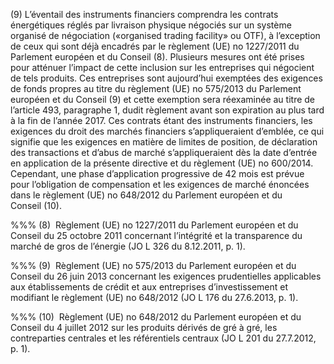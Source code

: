 (9) L’éventail des instruments financiers comprendra les contrats énergétiques réglés par livraison physique négociés sur un système organisé de négociation («organised trading facility» ou OTF), à l’exception de ceux qui sont déjà encadrés par le règlement (UE) no 1227/2011 du Parlement européen et du Conseil (8). Plusieurs mesures ont été prises pour atténuer l’impact de cette inclusion sur les entreprises qui négocient de tels produits. Ces entreprises sont aujourd’hui exemptées des exigences de fonds propres au titre du règlement (UE) no 575/2013 du Parlement européen et du Conseil (9) et cette exemption sera réexaminée au titre de l’article 493, paragraphe 1, dudit règlement avant son expiration au plus tard à la fin de l’année 2017. Ces contrats étant des instruments financiers, les exigences du droit des marchés financiers s’appliqueraient d’emblée, ce qui signifie que les exigences en matière de limites de position, de déclaration des transactions et d’abus de marché s’appliqueraient dès la date d’entrée en application de la présente directive et du règlement (UE) no 600/2014. Cependant, une phase d’application progressive de 42 mois est prévue pour l’obligation de compensation et les exigences de marché énoncées dans le règlement (UE) no 648/2012 du Parlement européen et du Conseil (10).

%%% (8)  Règlement (UE) no 1227/2011 du Parlement européen et du Conseil du 25 octobre 2011 concernant l’intégrité et la transparence du marché de gros de l’énergie (JO L 326 du 8.12.2011, p. 1).

%%% (9)  Règlement (UE) no 575/2013 du Parlement européen et du Conseil du 26 juin 2013 concernant les exigences prudentielles applicables aux établissements de crédit et aux entreprises d’investissement et modifiant le règlement (UE) no 648/2012 (JO L 176 du 27.6.2013, p. 1).

%%% (10)  Règlement (UE) no 648/2012 du Parlement européen et du Conseil du 4 juillet 2012 sur les produits dérivés de gré à gré, les contreparties centrales et les référentiels centraux (JO L 201 du 27.7.2012, p. 1).
